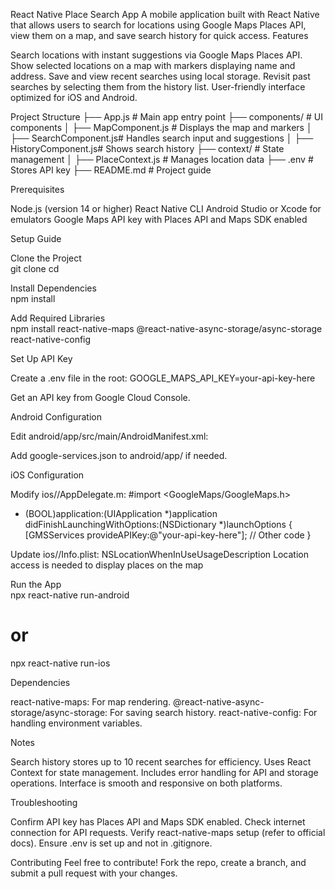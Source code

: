 React Native Place Search App
A mobile application built with React Native that allows users to search for locations using Google Maps Places API, view them on a map, and save search history for quick access.
Features

Search locations with instant suggestions via Google Maps Places API.
Show selected locations on a map with markers displaying name and address.
Save and view recent searches using local storage.
Revisit past searches by selecting them from the history list.
User-friendly interface optimized for iOS and Android.

Project Structure
├── App.js                 # Main app entry point
├── components/           # UI components
│   ├── MapComponent.js   # Displays the map and markers
│   ├── SearchComponent.js# Handles search input and suggestions
│   ├── HistoryComponent.js# Shows search history
├── context/              # State management
│   ├── PlaceContext.js   # Manages location data
├── .env                  # Stores API key
├── README.md             # Project guide

Prerequisites

Node.js (version 14 or higher)
React Native CLI
Android Studio or Xcode for emulators
Google Maps API key with Places API and Maps SDK enabled

Setup Guide

Clone the Project  
git clone <repository-url>
cd <project-folder>


Install Dependencies  
npm install


Add Required Libraries  
npm install react-native-maps @react-native-async-storage/async-storage react-native-config


Set Up API Key  

Create a .env file in the root:  GOOGLE_MAPS_API_KEY=your-api-key-here


Get an API key from Google Cloud Console.


Android Configuration  

Edit android/app/src/main/AndroidManifest.xml:  <application>
  <meta-data
    android:name="com.google.android.geo.API_KEY"
    android:value="your-api-key-here"/>
</application>


Add google-services.json to android/app/ if needed.


iOS Configuration  

Modify ios/<YourAppName>/AppDelegate.m:  #import <GoogleMaps/GoogleMaps.h>
- (BOOL)application:(UIApplication *)application didFinishLaunchingWithOptions:(NSDictionary *)launchOptions {
  [GMSServices provideAPIKey:@"your-api-key-here"];
  // Other code
}


Update ios/<YourAppName>/Info.plist:  <key>NSLocationWhenInUseUsageDescription</key>
<string>Location access is needed to display places on the map</string>




Run the App  
npx react-native run-android
# or
npx react-native run-ios



Dependencies

react-native-maps: For map rendering.
@react-native-async-storage/async-storage: For saving search history.
react-native-config: For handling environment variables.

Notes

Search history stores up to 10 recent searches for efficiency.
Uses React Context for state management.
Includes error handling for API and storage operations.
Interface is smooth and responsive on both platforms.

Troubleshooting

Confirm API key has Places API and Maps SDK enabled.
Check internet connection for API requests.
Verify react-native-maps setup (refer to official docs).
Ensure .env is set up and not in .gitignore.

Contributing
Feel free to contribute! Fork the repo, create a branch, and submit a pull request with your changes.
